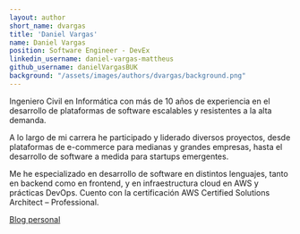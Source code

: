 ```yaml
---
layout: author
short_name: dvargas
title: 'Daniel Vargas'
name: Daniel Vargas
position: Software Engineer - DevEx
linkedin_username: daniel-vargas-mattheus
github_username: danielVargasBUK
background: "/assets/images/authors/dvargas/background.png"
---
```

Ingeniero Civil en Informática con más de 10 años de experiencia en el desarrollo de plataformas de software escalables y resistentes a la alta demanda.

A lo largo de mi carrera he participado y liderado diversos proyectos, desde plataformas de e-commerce para medianas y grandes empresas, hasta el desarrollo de software a medida para startups emergentes.

Me he especializado en desarrollo de software en distintos lenguajes, tanto en backend como en frontend, y en infraestructura cloud en AWS y prácticas DevOps. Cuento con la certificación AWS Certified Solutions Architect – Professional.

[Blog personal](https://blog.dilios.cloud/)
